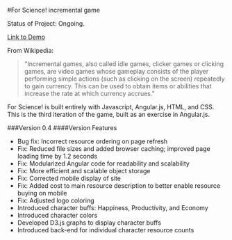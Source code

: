 #For Science! incremental game

Status of Project: Ongoing.

[Link to Demo](http://forscience.megangovil.me/)

From Wikipedia:
>"Incremental games, also called idle games, clicker games or clicking games, are video games whose gameplay consists of the player performing simple actions (such as clicking on the screen) repeatedly to gain currency. This can be used to obtain items or abilities that increase the rate at which currency accrues."

For Science! is built entirely with Javascript, Angular.js, HTML, and CSS. This is the third iteration of the game, built as an exercise in Angular.js.

###Version
0.4
####Version Features
* Bug fix: Incorrect resource ordering on page refresh
* Fix: Reduced file sizes and added browser caching; improved page loading time by 1.2 seconds
* Fix: Modularized Angular code for readability and scalability
* Fix: More efficient and scalable object storage
* Fix: Corrected mobile display of site
* Fix: Added cost to main resource description to better enable resource buying on mobile
* Fix: Adjusted logo coloring
* Introduced character buffs: Happiness, Productivity, and Economy
* Introduced character colors
* Developed D3.js graphs to display character buffs
* Introduced back-end for individual character resource counts
